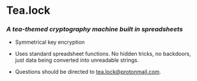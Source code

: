 # Tea.lock
### _A tea-themed cryptography machine built in spreadsheets_


* Symmetrical key encryption

* Uses standard spreadsheet functions. No hidden tricks, no backdoors, just data being converted into unreadable strings.

* Questions should be directed to tea.lock@protonmail.com.
